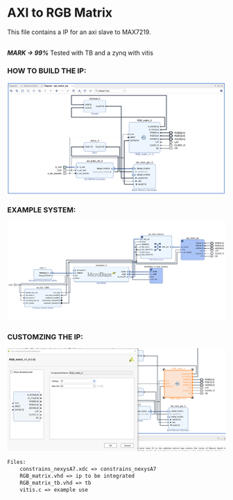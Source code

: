 # AXI to RGB Matrix
This file contains a IP for an axi slave to MAX7219.<br>
<br>

***MARK -> 99%***
Tested with TB and a zynq with vitis

### HOW TO BUILD THE IP:
![IP](top_rgb_matrix.png)

### EXAMPLE SYSTEM:
![IP](example_bd.png)

### CUSTOMZING THE IP:
![IP](customizing_ip.png)

```
Files:
    constrains_nexysA7.xdc => constrains_nexysA7
    RGB_matrix.vhd => ip to be integrated
    RGB_matrix_tb.vhd => tb
    vitis.c => example use
```

<br>
